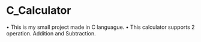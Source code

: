 # C_Calculator
• This is my small project made in C languague.
• This calculator supports 2 operation. Addition and Subtraction.
